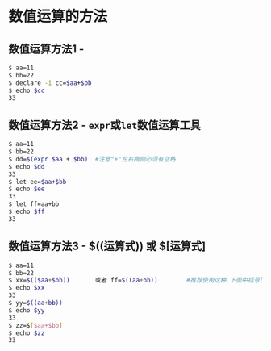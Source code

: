 # 数值运算的方法



## 数值运算方法1 - 

```bash
$ aa=11
$ bb=22
$ declare -i cc=$aa+$bb
$ echo $cc
33
```



## 数值运算方法2 - `expr`或`let`数值运算工具

```bash
$ aa=11
$ bb=22
$ dd=$(expr $aa + $bb)	#注意"+"左右两侧必须有空格
$ echo $dd
33
$ let ee=$aa+$bb
$ echo $ee
33
$ let ff=aa+bb
$ echo $ff
33
```



## 数值运算方法3 - $((运算式)) 或 $[运算式]

```bash
$ aa=11
$ bb=22
$ xx=$(($aa+$bb))		或者 ff=$((aa+bb))		#推荐使用这种,下面中括号[]那种会和条件判断混淆
$ echo $xx
33
$ yy=$((aa+bb))
$ echo $yy
33
$ zz=$[$aa+$bb]
$ echo $zz
33
```

